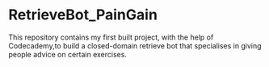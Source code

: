 # RetrieveBot_PainGain
This repository contains my first built project, with the help of Codecademy,to build a closed-domain retrieve bot that specialises in giving people advice on certain exercises.
